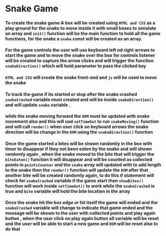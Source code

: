 # Snake Game

#### To create the snake game A box will be created using `HTML and CSS` as a play ground for the snake to move inside it with small boxes to simulate an array and `init()` function will be the main function to hold all the game functions, for the snake a `snake` const will be created as an array.

#### For the game controls the user will use keyboard left nd right arrows to start the game and to move the snake over the box for controls listener will be created to capture the arrow clicks and will trigger the function `snakeDirection()` which will hold parameter to pass the clicked key

#### `HTML and CSS` will create the snake front-end and `js` will be used to move the snake

#### To track the game if its started or stop after the snake crashed `snakeCrashed` variable must created and will be inside `snakeDirection()` and will update `snake` variable .

#### while the snake moving forward the `DOM` must be updated with snake movement also and this will usd `setTimeOut` to run `snakeMoving()` function and will call `render()` when user click on keyboard arrows the snake direction will be change in the `DOM` using the `snakeDirection()` function

#### Once the game started a bites will be shown randomly in the box with timer to disappear if they not been eaten by the snake and will shown randomly again , when the snake moved to the bite that will trigger the `biteEaten()` function it will disappear and will be counted as collected points in `pointsCounter` and the `snake` array will updated with to add length to the snake then the `render()` function will update the `DOM` after that another bite will be created randomly again, to do this if statement will check for `snakeCrashed` variable if the game start then `showBites()` function will work inside `setTimeOut()` to work while the `snakeCrashed` is true and `bite` variable will hold the bite location in the array

#### Once the snake hit the box edge or hit itself the game will ended and the `snakeCrashed` variable will change to indicate that game ended and the message will be shown to the user with collected points and play again button , when the user click on play again button all variable will be reset and the user will be able to start a new game and `DOM` will be reset also to do that
